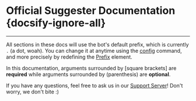 # Official Suggester Documentation {docsify-ignore-all}
---

All sections in these docs will use the bot's default prefix, which is currently `.` (a dot, woah). You can change it at anytime using the [config](/config/configuration.md) command, and more precisely by redefining the [Prefix](/config/prefix.md) element.

In this documentation, arguments surrounded by [square brackets] are __required__ while arguments surrounded by (parenthesis) are __optional__.

If you have any questions, feel free to ask us in our [Support Server](https://discord.gg/G5pEdUp)! Don't worry, we don't bite :)

